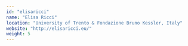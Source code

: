 ```yaml
---
id: "elisaricci"
name: "Elisa Ricci"
location: "University of Trento & Fondazione Bruno Kessler, Italy"
website: "http://elisaricci.eu/"
weight: 5
---
```

